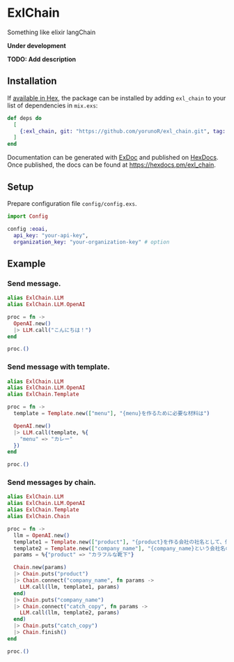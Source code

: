 # ExlChain

Something like elixir langChain

**Under development**

**TODO: Add description**

## Installation

If [available in Hex](https://hex.pm/docs/publish), the package can be installed
by adding `exl_chain` to your list of dependencies in `mix.exs`:

```elixir
def deps do
  [
    {:exl_chain, git: "https://github.com/yorunoR/exl_chain.git", tag: "0.1.0"}
  ]
end
```

Documentation can be generated with [ExDoc](https://github.com/elixir-lang/ex_doc)
and published on [HexDocs](https://hexdocs.pm). Once published, the docs can
be found at <https://hexdocs.pm/exl_chain>.

## Setup

Prepare configuration file `config/config.exs`.

```elixir
import Config

config :eoai,
  api_key: "your-api-key",
  organization_key: "your-organization-key" # option
```

## Example

### Send message.
```elixir
alias ExlChain.LLM
alias ExlChain.LLM.OpenAI

proc = fn ->
  OpenAI.new()
  |> LLM.call("こんにちは！")
end

proc.()
```

### Send message with template.
```elixir
alias ExlChain.LLM
alias ExlChain.LLM.OpenAI
alias ExlChain.Template

proc = fn ->
  template = Template.new(["menu"], "{menu}を作るために必要な材料は")

  OpenAI.new()
  |> LLM.call(template, %{
    "menu" => "カレー"
  })
end

proc.()
```

### Send messages by chain.
```elixir
alias ExlChain.LLM
alias ExlChain.LLM.OpenAI
alias ExlChain.Template
alias ExlChain.Chain

proc = fn ->
  llm = OpenAI.new()
  template1 = Template.new(["product"], "{product}を作る会社の社名として、何かいいものはないですか？")
  template2 = Template.new(["company_name"], "{company_name}という会社名の企業のキャッチコピーを考えてください。")
  params = %{"product" => "カラフルな靴下"}

  Chain.new(params)
  |> Chain.puts("product")
  |> Chain.connect("company_name", fn params ->
    LLM.call(llm, template1, params)
  end)
  |> Chain.puts("company_name")
  |> Chain.connect("catch_copy", fn params ->
    LLM.call(llm, template2, params)
  end)
  |> Chain.puts("catch_copy")
  |> Chain.finish()
end

proc.()
```
